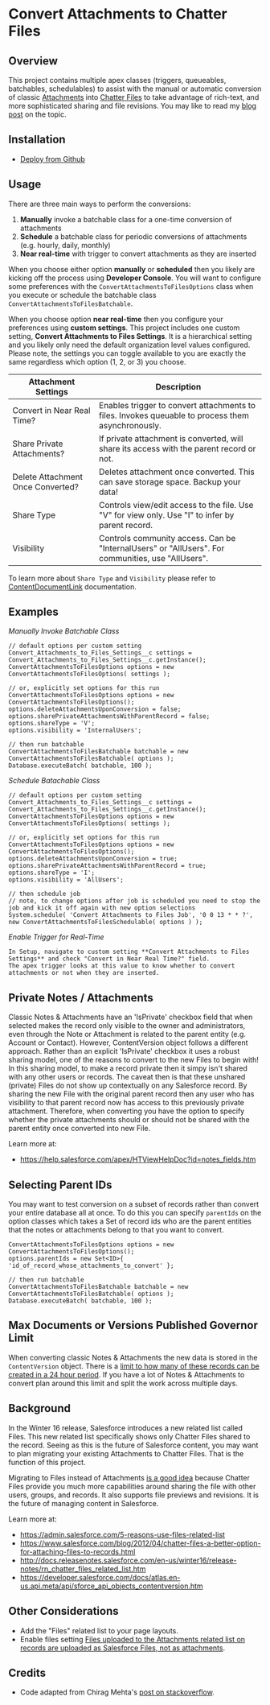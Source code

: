 Convert Attachments to Chatter Files
====================================

Overview
--------

This project contains multiple apex classes (triggers, queueables, batchables, schedulables) to assist with the manual or automatic conversion of
classic [Attachments](https://developer.salesforce.com/docs/atlas.en-us.api.meta/api/sforce_api_objects_attachment.htm)
into [Chatter Files](https://developer.salesforce.com/docs/atlas.en-us.api.meta/api/sforce_api_objects_contentversion.htm)
to take advantage of rich-text, and more sophisticated sharing and file revisions.
You may like to read my [blog post](https://douglascayers.wordpress.com/2015/10/10/salesforce-convert-attachments-to-chatter-files/) on the topic.


Installation
------------

* [Deploy from Github](https://githubsfdeploy.herokuapp.com)


Usage
-----

There are three main ways to perform the conversions:

1. **Manually** invoke a batchable class for a one-time conversion of attachments
2. **Schedule** a batchable class for periodic conversions of attachments (e.g. hourly, daily, monthly)
3. **Near real-time** with trigger to convert attachments as they are inserted

When you choose either option **manually** or **scheduled** then you likely are kicking off the process using **Developer Console**.
You will want to configure some preferences with the `ConvertAttachmentsToFilesOptions` class
when you execute or schedule the batchable class `ConvertAttachmentsToFilesBatchable`.

When you choose option **near real-time** then you configure your preferences using **custom settings**.
This project includes one custom setting, **Convert Attachments to Files Settings**.
It is a hierarchical setting and you likely only need the default organization level values configured.
Please note, the settings you can toggle available to you are exactly the same regardless which option (1, 2, or 3) you choose.

|Attachment Settings                     |Description                                                                                      |
|----------------------------------------|-------------------------------------------------------------------------------------------------|
|Convert in Near Real Time?              |Enables trigger to convert attachments to files. Invokes queuable to process them asynchronously.|
|Share Private Attachments?              |If private attachment is converted, will share its access with the parent record or not.         |
|Delete Attachment Once Converted?       |Deletes attachment once converted. This can save storage space. Backup your data!                |
|Share Type                              |Controls view/edit access to the file. Use "V" for view only. Use "I" to infer by parent record. |
|Visibility                              |Controls community access. Can be "InternalUsers" or "AllUsers". For communities, use "AllUsers".|

To learn more about `Share Type` and `Visibility` please refer to [ContentDocumentLink](https://developer.salesforce.com/docs/atlas.en-us.api.meta/api/sforce_api_objects_contentdocumentlink.htm) documentation.


Examples
--------

*Manually Invoke Batchable Class*

    // default options per custom setting
    Convert_Attachments_to_Files_Settings__c settings = Convert_Attachments_to_Files_Settings__c.getInstance();
    ConvertAttachmentsToFilesOptions options = new ConvertAttachmentsToFilesOptions( settings );

    // or, explicitly set options for this run
    ConvertAttachmentsToFilesOptions options = new ConvertAttachmentsToFilesOptions();
    options.deleteAttachmentsUponConversion = false;
    options.sharePrivateAttachmentsWithParentRecord = false;
    options.shareType = 'V';
    options.visibility = 'InternalUsers';

    // then run batchable
    ConvertAttachmentsToFilesBatchable batchable = new ConvertAttachmentsToFilesBatchable( options );
    Database.executeBatch( batchable, 100 );

*Schedule Batachable Class*

    // default options per custom setting
    Convert_Attachments_to_Files_Settings__c settings = Convert_Attachments_to_Files_Settings__c.getInstance();
    ConvertAttachmentsToFilesOptions options = new ConvertAttachmentsToFilesOptions( settings );

    // or, explicitly set options for this run
    ConvertAttachmentsToFilesOptions options = new ConvertAttachmentsToFilesOptions();
    options.deleteAttachmentsUponConversion = true;
    options.sharePrivateAttachmentsWithParentRecord = true;
    options.shareType = 'I';
    options.visibility = 'AllUsers';

    // then schedule job
    // note, to change options after job is scheduled you need to stop the job and kick it off again with new option selections
    System.schedule( 'Convert Attachments to Files Job', '0 0 13 * * ?', new ConvertAttachmentsToFilesSchedulable( options ) );

*Enable Trigger for Real-Time*

    In Setup, navigate to custom setting **Convert Attachments to Files Settings** and check "Convert in Near Real Time?" field.
    The apex trigger looks at this value to know whether to convert attachments or not when they are inserted.


Private Notes / Attachments
---------------------------
Classic Notes & Attachments have an 'IsPrivate' checkbox field that when selected
makes the record only visible to the owner and administrators, even through the
Note or Attachment is related to the parent entity (e.g. Account or Contact).
However, ContentVersion object follows a different approach. Rather than an
explicit 'IsPrivate' checkbox it uses a robust sharing model, one of the reasons
to convert to the new Files to begin with! In this sharing model, to
make a record private then it simpy isn't shared with any other users or records.
The caveat then is that these unshared (private) Files do not show up
contextually on any Salesforce record. By sharing the new File with the
original parent record then any user who has visibility to that parent record now
has access to this previously private attachment. Therefore, when converting
you have the option to specify whether the private attachments should
or should not be shared with the parent entity once converted into new File.

Learn more at:
* https://help.salesforce.com/apex/HTViewHelpDoc?id=notes_fields.htm


Selecting Parent IDs
--------------------
You may want to test conversion on a subset of records rather than convert
your entire database all at once. To do this you can specify `parentIds` on the
option classes which takes a Set of record ids who are the parent entities
that the notes or attachments belong to that you want to convert.

    ConvertAttachmentsToFilesOptions options = new ConvertAttachmentsToFilesOptions();
    options.parentIds = new Set<ID>{ 'id_of_record_whose_attachments_to_convert' };

    // then run batchable
    ConvertAttachmentsToFilesBatchable batchable = new ConvertAttachmentsToFilesBatchable( options );
    Database.executeBatch( batchable, 100 );


Max Documents or Versions Published Governor Limit
--------------------------------------------------
When converting classic Notes & Attachments the new data is stored in the `ContentVersion` object.
There is a [limit to how many of these records can be created in a 24 hour period](https://help.salesforce.com/articleView?id=limits_general.htm&language=en_US&type=0). If you have a lot of Notes & Attachments to convert plan around this limit and split the work across multiple days.


Background
----------
In the Winter 16 release, Salesforce introduces a new related list called Files.
This new related list specifically shows only Chatter Files shared to the record.
Seeing as this is the future of Salesforce content, you may want to plan migrating
your existing Attachments to Chatter Files. That is the function of this project.

Migrating to Files instead of Attachments [is a good idea](https://admin.salesforce.com/5-reasons-use-files-related-list) because Chatter Files
provide you much more capabilities around sharing the file with other users, groups, and records.
It also supports file previews and revisions. It is the future of managing content in Salesforce.

Learn more at:
* https://admin.salesforce.com/5-reasons-use-files-related-list
* https://www.salesforce.com/blog/2012/04/chatter-files-a-better-option-for-attaching-files-to-records.html
* http://docs.releasenotes.salesforce.com/en-us/winter16/release-notes/rn_chatter_files_related_list.htm
* https://developer.salesforce.com/docs/atlas.en-us.api.meta/api/sforce_api_objects_contentversion.htm


Other Considerations
--------------------
* Add the "Files" related list to your page layouts.
* Enable files setting [Files uploaded to the Attachments related list on records are uploaded as Salesforce Files, not as attachments](https://releasenotes.docs.salesforce.com/en-us/spring16/release-notes/rn_files_notes_attachments_list.htm).


Credits
-------
* Code adapted from Chirag Mehta's [post on stackoverflow](http://stackoverflow.com/questions/11395148/related-content-stored-in-which-object-how-to-create-related-content-recor).